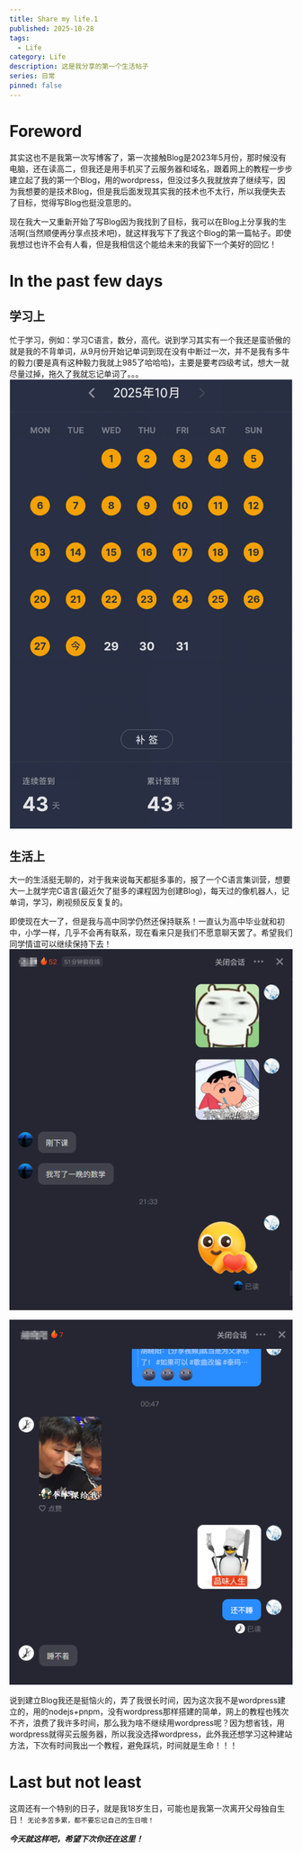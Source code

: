 ```yaml
---
title: Share my life.1
published: 2025-10-28
tags:
  - Life
category: Life
description: 这是我分享的第一个生活帖子
series: 日常
pinned: false
---
```

# Foreword
其实这也不是我第一次写博客了，第一次接触Blog是2023年5月份，那时候没有电脑，还在读高二，但我还是用手机买了云服务器和域名，跟着网上的教程一步步建立起了我的第一个Blog，用的wordpress，但没过多久我就放弃了继续写，因为我想要的是技术Blog，但是我后面发现其实我的技术也不太行，所以我便失去了目标，觉得写Blog也挺没意思的。

现在我大一又重新开始了写Blog因为我找到了目标，我可以在Blog上分享我的生活啊(当然顺便再分享点技术吧)，就这样我写下了我这个Blog的第一篇帖子。即使我想过也许不会有人看，但是我相信这个能给未来的我留下一个美好的回忆！

# In the past few days

## 学习上
忙于学习，例如：学习C语言，数分，高代。说到学习其实有一个我还是蛮骄傲的就是我的不背单词，从9月份开始记单词到现在没有中断过一次，并不是我有多牛的毅力(要是真有这种毅力我就上985了哈哈哈)，主要是要考四级考试，想大一就尽量过掉，拖久了我就忘记单词了。。。
![](../attachment/65e7318764e21a165e763f6831589ba3.png)

## 生活上
大一的生活挺无聊的，对于我来说每天都挺多事的，报了一个C语言集训营，想要大一上就学完C语言(最近欠了挺多的课程因为创建Blog)，每天过的像机器人，记单词，学习，刷视频反反复复的。

即使现在大一了，但是我与高中同学仍然还保持联系！一直认为高中毕业就和初中，小学一样，几乎不会再有联系，现在看来只是我们不愿意聊天罢了。希望我们同学情谊可以继续保持下去！
![](../attachment/Share%20my%20life.1.png)

![](../attachment/Share%20my%20life.1-1.png)

说到建立Blog我还是挺恼火的，弄了我很长时间，因为这次我不是wordpress建立的，用的nodejs+pnpm，没有wordpress那样搭建的简单，网上的教程也残次不齐，浪费了我许多时间，那么我为啥不继续用wordpress呢？因为想省钱，用wordpress就得买云服务器，所以我没选择wordpress，此外我还想学习这种建站方法，下次有时间我出一个教程，避免踩坑，时间就是生命！！！

# Last but not least
 这周还有一个特别的日子，就是我18岁生日，可能也是我第一次离开父母独自生日！
 `无论多苦多累，都不要忘记自己的生日哦！`

 ***今天就这样吧，希望下次你还在这里！***
